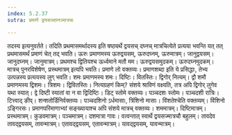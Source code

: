 ```yaml
---
index: 5.2.37
sutra: प्रमाणे द्वयसज्दघ्नञ्मात्रचः

---
```

तदस्य इत्यनुवर्तते। तदिति प्रथमासमर्थादस्य इति षष्ठ्यर्थे द्वयसच् दघ्नच् मात्रचित्येते प्रत्यया भवन्ति यत् तत् प्रथमासमर्थं प्रमाणं चेत् तद् भवति। ऊरुः प्रमाणमस्य ऊरुद्वयसम्, ऊरुदघ्नम्, ऊरुमात्रम्। जानुद्वयसम्। जानुदघ्नम्। जानुमात्रम्। प्रथमश्च द्वितियश्च ऊर्ध्वमाने मतौ मम। ऊरुद्वयसमुदकम्। ऊरुदघ्नमुदकम्। मात्रच् पुनरविशेषेण, प्रस्थमात्रम् इत्यपि भवति। प्रमाणे लो वक्तव्यः। प्रमाणशब्दा इति ये प्रसिद्धाः, तेभ्य उत्पन्नस्य प्रत्ययस्य लुग् भवति। शमः प्रमाणमस्य शमः। दिष्टिः। वितस्तिः। द्विगोर् नित्यम्। द्वौ शमौ प्रमाणमस्य द्विशमः। त्रिशमः। द्विवितस्तिः। नित्यग्रहणं किम्? संशये श्राविणं वक्ष्यति, तत्र अपि द्विगोर् लुगेव यथा स्यात्। द्वे दिष्टी स्यातां वा न वा द्विदिष्टिः। डिट् स्तोमे वक्तव्यः। पञ्चदशः स्तोमः। पञ्चदशी रात्रिः। टित्त्वाद् ङीप्। शन्शतोर्डिनिर्वक्तव्यः। पञ्चदशिनो ऽर्धमासाः, त्रिंशिनो मासाः। विंशतेश्चेति वक्तव्यम्। विंशिनो ऽङ्गिरसः। प्रमाणपरिमाणाभ्यां सङ्ख्यायाश्च अपि संशये मात्रच् वक्तव्यः। शममात्रम्। दिष्टिमात्रम्। प्रस्थमात्रम्। कुडवमात्रम्। पञ्चमात्रम्। दशमात्रा गावः। वत्वन्तात् स्वार्थे द्वयसज्मात्रचौ बहुलम्। तावदेव तावद्द्वयसम्, तावन्मात्रम्। एतावद्द्वयसम्, एतावन्मात्रम्। यावद्द्वयसम्, यावन्मात्रम्।